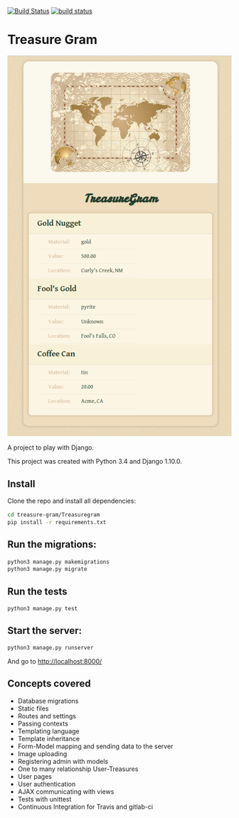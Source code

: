 [![Build Status](https://travis-ci.org/octopusinvitro/treasure-gram.svg?branch=master)](https://travis-ci.org/octopusinvitro/treasure-gram)
[![build status](https://gitlab.com/octopusinvitro/treasure-gram/badges/master/build.svg)](https://gitlab.com/octopusinvitro/treasure-gram/commits/master)


# Treasure Gram

![Screenshot](screenshot.png)

A project to play with Django.

This project was created with Python 3.4 and Django 1.10.0.


## Install

Clone the repo and install all dependencies:

```bash
cd treasure-gram/Treasuregram
pip install -r requirements.txt
```

## Run the migrations:

```bash
python3 manage.py makemigrations
python3 manage.py migrate
```

## Run the tests

```
python3 manage.py test
```

## Start the server:

```bash
python3 manage.py runserver
```

And go to <http://localhost:8000/>


## Concepts covered

* Database migrations
* Static files
* Routes and settings
* Passing contexts
* Templating language
* Template inheritance
* Form-Model mapping and sending data to the server
* Image uploading
* Registering admin with models
* One to many relationship User-Treasures
* User pages
* User authentication
* AJAX communicating with views
* Tests with unittest
* Continuous Integration for Travis and gitlab-ci
